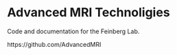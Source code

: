 
<html>
<body>
<h1>Advanced MRI Technoligies</h1>
<p>Code and documentation for the Feinberg Lab.</p>
<p>https://github.com/AdvancedMRI</p>
</body>
</html>
